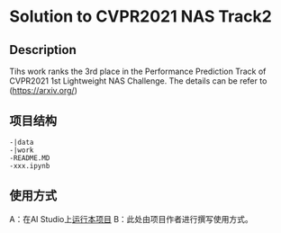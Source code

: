 # Solution to CVPR2021 NAS Track2

## Description
Tihs work ranks the 3rd place in the Performance Prediction Track of CVPR2021 1st Lightweight NAS Challenge.
The details can be refer to (https://arxiv.org/)

## 项目结构
```
-|data
-|work
-README.MD
-xxx.ipynb
```
## 使用方式
A：在AI Studio上[运行本项目](https://aistudio.baidu.com/aistudio/usercenter)
B：此处由项目作者进行撰写使用方式。
